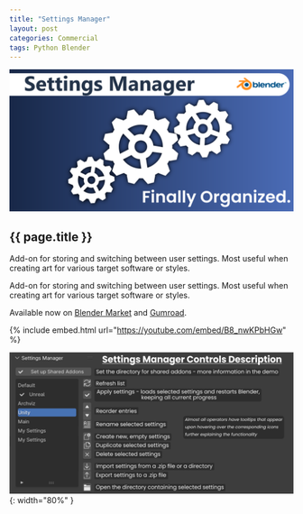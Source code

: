 ```yaml
---
title: "Settings Manager"
layout: post
categories: Commercial
tags: Python Blender
---
```


![Settings Manager Thumbnail](/assets/img/settings-manager/sm_icon.png)

<h2>{{ page.title }}</h2>

Add-on for storing and switching between user settings. Most useful when creating art for various target software or
styles.


Add-on for storing and switching between user settings. Most useful when creating art for various target software or
styles.

Available now on [Blender Market](https://blendermarket.com/products/settings-manager) and
[Gumroad](https://pawelwilczewski.gumroad.com/l/settings-manager).

{% include embed.html url="https://youtube.com/embed/B8_nwKPbHGw" %}

![Settings Manager menu](/assets/img/settings-manager/ui_desc.png){: width="80%" }
